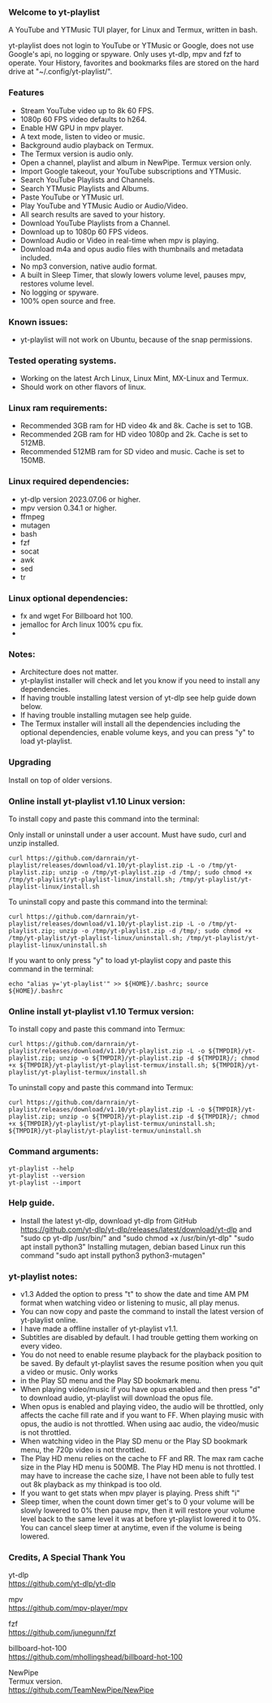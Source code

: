 ### Welcome to yt-playlist

A YouTube and YTMusic TUI player, for Linux and Termux, written in bash.<br>

yt-playlist does not login to YouTube or YTMusic or Google, does not use Google's api, no logging or spyware. Only uses yt-dlp, mpv and fzf to operate. Your History, favorites and bookmarks files are stored on the hard drive at "~/.config/yt-playlist/".<br>

### Features

* Stream YouTube video up to 8k 60 FPS.
* 1080p 60 FPS video defaults to h264.
* Enable HW GPU in mpv player.
* A text mode, listen to video or music.
* Background audio playback on Termux.
* The Termux version is audio only.
* Open a channel, playlist and album in NewPipe. Termux version only.
* Import Google takeout, your YouTube subscriptions and YTMusic.
* Search YouTube Playlists and Channels.
* Search YTMusic Playlists and Albums.
* Paste YouTube or YTMusic url.
* Play YouTube and YTMusic Audio or Audio/Video.
* All search results are saved to your history.
* Download YouTube Playlists from a Channel.
* Download up to 1080p 60 FPS videos.
* Download Audio or Video in real-time when mpv is playing.
* Download m4a and opus audio files with thumbnails and metadata included.
* No mp3 conversion, native audio format.
* A built in Sleep Timer, that slowly lowers volume level, pauses mpv, restores volume level.
* No logging or spyware.
* 100% open source and free.
 
### Known issues:
* yt-playlist will not work on Ubuntu, because of the snap permissions.

### Tested operating systems.
* Working on the latest Arch Linux, Linux Mint, MX-Linux and Termux.
* Should work on other flavors of linux.

### Linux ram requirements:

* Recommended 3GB ram for HD video 4k and 8k. Cache is set to 1GB.
* Recommended 2GB ram for HD video 1080p and 2k. Cache is set to 512MB.
* Recommended 512MB ram for SD video and music. Cache is set to 150MB.

### Linux required dependencies:

* yt-dlp version 2023.07.06 or higher.
* mpv version 0.34.1 or higher.
* ffmpeg
* mutagen
* bash
* fzf
* socat
* awk
* sed
* tr

### Linux optional dependencies:

* fx and wget For Billboard hot 100.
* jemalloc for Arch linux 100% cpu fix.
* 
### Notes:

* Architecture does not matter.
* yt-playlist installer will check and let you know if you need to install any dependencies.
* If having trouble installing latest version of yt-dlp see help guide down below.
* If having trouble installing mutagen see help guide.
* The Termux installer will install all the dependencies including the optional dependencies, enable volume keys, and you can press "y" to load yt-playlist.

### Upgrading

Install on top of older versions.<br>

### Online install yt-playlist v1.10 Linux version:

To install copy and paste this command into the terminal:<br>

Only install or uninstall under a user account. Must have sudo, curl and unzip installed.<br>

`curl https://github.com/darnrain/yt-playlist/releases/download/v1.10/yt-playlist.zip -L -o /tmp/yt-playlist.zip; unzip -o /tmp/yt-playlist.zip -d /tmp/; sudo chmod +x /tmp/yt-playlist/yt-playlist-linux/install.sh; /tmp/yt-playlist/yt-playlist-linux/install.sh`<br>

To uninstall copy and paste this command into the terminal:<br>

`curl https://github.com/darnrain/yt-playlist/releases/download/v1.10/yt-playlist.zip -L -o /tmp/yt-playlist.zip; unzip -o /tmp/yt-playlist.zip -d /tmp/; sudo chmod +x /tmp/yt-playlist/yt-playlist-linux/uninstall.sh; /tmp/yt-playlist/yt-playlist-linux/uninstall.sh`<br>

If you want to only press "y" to load yt-playlist copy and paste this command in the terminal:<br>

`echo "alias y='yt-playlist'" >> ${HOME}/.bashrc; source ${HOME}/.bashrc`<br>

### Online install yt-playlist v1.10 Termux version:

To install copy and paste this command into Termux:<br>

`curl https://github.com/darnrain/yt-playlist/releases/download/v1.10/yt-playlist.zip -L -o ${TMPDIR}/yt-playlist.zip; unzip -o ${TMPDIR}/yt-playlist.zip -d ${TMPDIR}/; chmod +x ${TMPDIR}/yt-playlist/yt-playlist-termux/install.sh; ${TMPDIR}/yt-playlist/yt-playlist-termux/install.sh`<br>

To uninstall copy and paste this command into Termux:<br>

`curl https://github.com/darnrain/yt-playlist/releases/download/v1.10/yt-playlist.zip -L -o ${TMPDIR}/yt-playlist.zip; unzip -o ${TMPDIR}/yt-playlist.zip -d ${TMPDIR}/; chmod +x ${TMPDIR}/yt-playlist/yt-playlist-termux/uninstall.sh; ${TMPDIR}/yt-playlist/yt-playlist-termux/uninstall.sh`<br>

### Command arguments:

`yt-playlist --help`<br>
`yt-playlist --version`<br>
`yt-playlist --import`<br>

### Help guide.

* Install the latest yt-dlp, download yt-dlp from GitHub https://github.com/yt-dlp/yt-dlp/releases/latest/download/yt-dlp and "sudo cp yt-dlp /usr/bin/" and "sudo chmod +x /usr/bin/yt-dlp" "sudo apt install python3"
Installing mutagen, debian based Linux run this command "sudo apt install python3 python3-mutagen"

### yt-playlist notes:
* v1.3 Added the option to press "t" to show the date and time AM PM format when watching video or listening to music, all play menus.
* You can now copy and paste the command to install the latest version of yt-playlist online.
* I have made a offline installer of yt-playlist v1.1.
* Subtitles are disabled by default. I had trouble getting them working on every video.
* You do not need to enable resume playback for the playback position to be saved. By default yt-playlist saves the resume position when you quit a video or music. Only works 
* in the Play SD menu and the Play SD bookmark menu.
* When playing video/music if you have opus enabled and then press "d" to download audio, yt-playlist will download the opus file.
* When opus is enabled and playing video, the audio will be throttled, only affects the cache fill rate and if you want to FF. When playing music with opus, the audio is not throttled. When using aac audio, the video/music is not throttled.
* When watching video in the Play SD menu or the Play SD bookmark menu, the 720p video is not throttled.
* The Play HD menu relies on the cache to FF and RR. The max ram cache size in the Play HD menu is 500MB. The Play HD menu is not throttled. I may have to increase the cache size, I have not been able to fully test out 8k playback as my thinkpad is too old.
* If you want to get stats when mpv player is playing. Press shift "i"
* Sleep timer, when the count down timer get's to 0 your volume will be slowly lowered to 0% then pause mpv, then it will restore your volume level back to the same level it was at before yt-playlist lowered it to 0%. You can cancel sleep timer at anytime, even if the volume is being lowered.


### Credits, A Special Thank You

yt-dlp<br>
https://github.com/yt-dlp/yt-dlp

mpv<br>
https://github.com/mpv-player/mpv

fzf<br>
https://github.com/junegunn/fzf

billboard-hot-100<br>
https://github.com/mhollingshead/billboard-hot-100

NewPipe<br>
Termux version.<br>
https://github.com/TeamNewPipe/NewPipe
